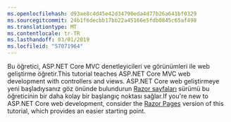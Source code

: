 ```yaml
---
ms.openlocfilehash: d93ae8c4d45e42d34790eda4d77b26a641bf0329
ms.sourcegitcommit: 24b1f6decbb17bb22a45166e5fdb0845c65af498
ms.translationtype: MT
ms.contentlocale: tr-TR
ms.lasthandoff: 03/01/2019
ms.locfileid: "57071964"
---
```

<span data-ttu-id="9e671-101">Bu öğretici, ASP.NET Core MVC denetleyicileri ve görünümleri ile web geliştirme öğretir.</span><span class="sxs-lookup"><span data-stu-id="9e671-101">This tutorial teaches ASP.NET Core MVC web development with controllers and views.</span></span> <span data-ttu-id="9e671-102">ASP.NET Core web geliştirmeye yeni başladıysanız göz önünde bulundurun [Razor sayfaları](xref:tutorials/razor-pages/razor-pages-start) sürümü bu öğreticinin bir daha kolay bir başlangıç noktası sağlar.</span><span class="sxs-lookup"><span data-stu-id="9e671-102">If you're new to ASP.NET Core web development, consider the [Razor Pages](xref:tutorials/razor-pages/razor-pages-start) version of this tutorial, which provides an easier starting point.</span></span>
